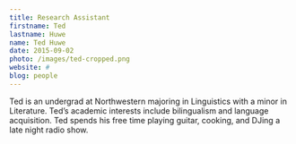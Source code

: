 ```yaml
---
title: Research Assistant
firstname: Ted
lastname: Huwe
name: Ted Huwe
date: 2015-09-02
photo: /images/ted-cropped.png
website: #
blog: people
---
```


Ted is an undergrad at Northwestern majoring in Linguistics with a minor in Literature. Ted’s academic interests include bilingualism and language acquisition. Ted spends his free time playing guitar, cooking, and DJing a late night radio show. 